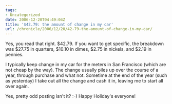 ```yaml
---
tags:
- Uncategorized
date: 2006-12-20T04:49:04Z
title: '$42.79: the amount of change in my car'
url: /chronicle/2006/12/20/42-79-the-amount-of-change-in-my-car/
---
```


Yes, you read that right. $42.79. If you want to get specific, the breakdown was $27.75 in quarters, $10.10 in dimes, $2.75 in nickels, and $2.19 in pennies.

I typically keep change in my car for the meters in San Francisco (which are not cheap by the way).  The change usually piles up over the course of a year, through purchase and what not. Sometime at the end of the year (such as yesterday) I take out all the change and cash it in, leaving me to start all over again.

Yes, pretty odd posting isn't it?  :-)  Happy Holiday's everyone!
